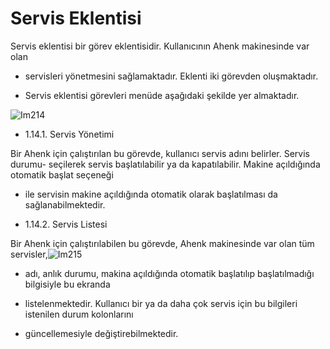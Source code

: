 # Servis Eklentisi

Servis eklentisi bir görev eklentisidir. Kullanıcının Ahenk makinesinde var olan

- servisleri yönetmesini sağlamaktadır. Eklenti iki görevden oluşmaktadır.

- Servis eklentisi görevleri menüde aşağıdaki şekilde yer almaktadır.

![Im214](images/Im214)

- 1.14.1. Servis Yönetimi

Bir Ahenk için çalıştırılan bu görevde, kullanıcı servis adını belirler. Servis durumu- seçilerek servis başlatılabilir ya da kapatılabilir. Makine açıldığında otomatik başlat seçeneği

- ile servisin makine açıldığında otomatik olarak başlatılması da sağlanabilmektedir.

- 1.14.2. Servis Listesi

Bir Ahenk için çalıştırılabilen bu görevde, Ahenk makinesinde var olan tüm servisler,![Im215](images/Im215)

- adı, anlık durumu, makina açıldığında otomatik başlatılıp başlatılmadığı bilgisiyle bu ekranda

- listelenmektedir. Kullanıcı bir ya da daha çok servis için bu bilgileri istenilen durum kolonlarını

- güncellemesiyle değiştirebilmektedir.